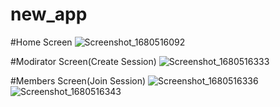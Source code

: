 # new_app
#Home Screen
![Screenshot_1680516092](https://user-images.githubusercontent.com/84997756/229482575-3231baf0-fa22-49ac-8db3-8b32264337d8.png)

#Modirator Screen(Create Session)
![Screenshot_1680516333](https://user-images.githubusercontent.com/84997756/229482750-5f858702-ecc0-4dab-a322-e004f04a37c9.png)

#Members Screen(Join Session)
![Screenshot_1680516336](https://user-images.githubusercontent.com/84997756/229482910-ad11e37c-2ddc-4cc8-85d1-63f340cba504.png)
![Screenshot_1680516343](https://user-images.githubusercontent.com/84997756/229482925-a9a3f3ab-f533-407d-89ff-72f51833d0f9.png)
